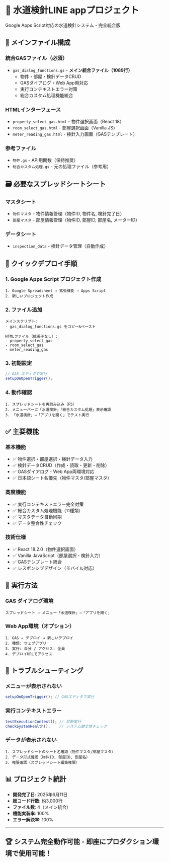 # 🚰 水道検針LINE appプロジェクト

Google Apps Script対応の水道検針システム - 完全統合版

## 📁 メインファイル構成

### **統合GASファイル（必須）**
- `gas_dialog_functions.gs` - **メイン統合ファイル（1089行）**
  - 物件・部屋・検針データCRUD
  - GASダイアログ・Web App両対応
  - 実行コンテキストエラー対策
  - 総合カスタム処理機能統合

### **HTMLインターフェース**
- `property_select_gas.html` - 物件選択画面（React 18）
- `room_select_gas.html` - 部屋選択画面（Vanilla JS）
- `meter_reading_gas.html` - 検針入力画面（GASテンプレート）

### **参考ファイル**
- `物件.gs` - API用関数（保持推奨）
- `総合カスタム処理.gs` - 元の処理ファイル（参考用）

## 🗃️ 必要なスプレッドシートシート

### **マスタシート**
- `物件マスタ` - 物件情報管理（物件ID, 物件名, 検針完了日）
- `部屋マスタ` - 部屋情報管理（物件ID, 部屋ID, 部屋名, メーターID）

### **データシート**
- `inspection_data` - 検針データ管理（自動作成）

## 🚀 クイックデプロイ手順

### **1. Google Apps Script プロジェクト作成**
```
1. Google Spreadsheet → 拡張機能 → Apps Script
2. 新しいプロジェクト作成
```

### **2. ファイル追加**
```
メインスクリプト:
- gas_dialog_functions.gs をコピー&ペースト

HTMLファイル（拡張子なし）:
- property_select_gas
- room_select_gas  
- meter_reading_gas
```

### **3. 初期設定**
```javascript
// GAS エディタで実行
setupOnOpenTrigger();
```

### **4. 動作確認**
```
1. スプレッドシートを再読み込み（F5）
2. メニューバーに「水道検針」「総合カスタム処理」表示確認
3. 「水道検針」→「アプリを開く」でテスト実行
```

## ✅ 主要機能

### **基本機能**
- ✅ 物件選択・部屋選択・検針データ入力
- ✅ 検針データCRUD（作成・読取・更新・削除）
- ✅ GASダイアログ・Web App両環境対応
- ✅ 日本語シート名優先（物件マスタ/部屋マスタ）

### **高度機能**
- ✅ 実行コンテキストエラー完全対策
- ✅ 総合カスタム処理機能（11種類）
- ✅ マスタデータ自動同期
- ✅ データ整合性チェック

### **技術仕様**
- ✅ React 18.2.0（物件選択画面）
- ✅ Vanilla JavaScript（部屋選択・検針入力）
- ✅ GASテンプレート統合
- ✅ レスポンシブデザイン（モバイル対応）

## 🎯 実行方法

### **GAS ダイアログ環境**
```
スプレッドシート → メニュー「水道検針」→「アプリを開く」
```

### **Web App環境（オプション）**
```
1. GAS → デプロイ → 新しいデプロイ
2. 種類: ウェブアプリ
3. 実行: 自分 / アクセス: 全員
4. デプロイURLでアクセス
```

## 🔧 トラブルシューティング

### **メニューが表示されない**
```javascript
setupOnOpenTrigger(); // GASエディタで実行
```

### **実行コンテキストエラー**
```javascript
testExecutionContext(); // 診断実行
checkSystemHealth();    // システム健全性チェック
```

### **データが表示されない**
```
1. スプレッドシートのシート名確認（物件マスタ/部屋マスタ）
2. データ形式確認（物件ID, 部屋ID, 部屋名）
3. 権限確認（スプレッドシート編集権限）
```

## 📊 プロジェクト統計

- **開発完了日**: 2025年6月11日
- **総コード行数**: 約3,000行
- **ファイル数**: 4（メイン統合）
- **機能実装率**: 100%
- **エラー解決率**: 100%

---

## 🏆 **システム完全動作可能 - 即座にプロダクション環境で使用可能！**
